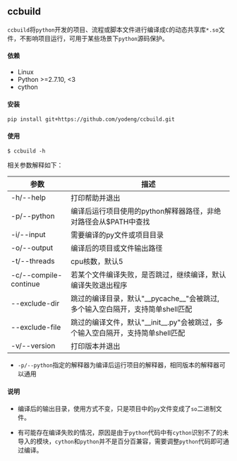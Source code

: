 ## ccbuild

`ccbuild`将`python`开发的项目、流程或脚本文件进行编译成`C`的动态共享库`*.so`文件，不影响项目运行，可用于某些场景下`python`源码保护。



#### 依赖

+ Linux
+ Python >=2.7.10, <3
+ cython



#### 安装

```
pip install git+https://github.com/yodeng/ccbuild.git
```



#### 使用

```
$ ccbuild -h 
```

相关参数解释如下：

| 参数                  | 描述                                                         |
| --------------------- | ------------------------------------------------------------ |
| -h/--help             | 打印帮助并退出                                               |
| -p/--python           | 编译后运行项目使用的python解释器路径，非绝对路径会从$PATH中查找 |
| -i/--input            | 需要编译的py文件或项目目录                                   |
| -o/--output           | 编译后的项目或文件输出路径                                   |
| -t/--threads          | cpu核数，默认5                                               |
| -c/--compile-continue | 若某个文件编译失败，是否跳过，继续编译，默认编译失败退出程序 |
| --exclude-dir         | 跳过的编译目录，默认"\_\_pycache\_\_"会被跳过, 多个输入空白隔开，支持简单shell匹配 |
| --exclude-file        | 跳过的编译文件，默认"\_\_init\_\_.py"会被跳过，多个输入空白隔开，支持简单shell匹配 |
| -v/--version          | 打印版本并退出                                               |

+ `-p/--python`指定的解释器为编译后运行项目的解释器，相同版本的解释器可以通用



#### 说明

+ 编译后的输出目录，使用方式不变，只是项目中的`py`文件变成了`so`二进制文件。

+ 有可能存在编译失败的情况，原因是由于`python`代码中有`cython`识别不了的未导入的模块，`cython`和`python`并不是百分百兼容，需要调整`python`代码即可通过编译。
